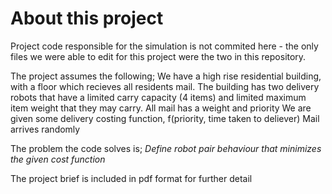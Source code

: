 # About this project
Project code responsible for the simulation is not commited here - the only files we were able to edit for this project were the two in this repository. 

The project assumes the following;
	We have a high rise residential building, with a floor which recieves all residents mail.
	The building has two delivery robots that have a limited carry capacity (4 items) and limited maximum item weight that they may carry. 
	All mail has a weight and priority
	We are given some delivery costing function, f(priority, time taken to deliever)
	Mail arrives randomly

The problem the code solves is;
	*Define robot pair behaviour that minimizes the given cost function*

The project brief is included in pdf format for further detail

